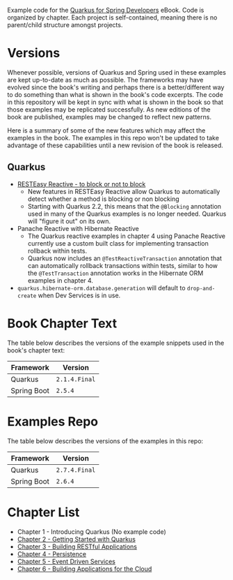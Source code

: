 Example code for the [Quarkus for Spring Developers](https://red.ht/quarkus-spring-devs) eBook. Code is organized by chapter. Each project is self-contained, meaning there is no parent/child structure amongst projects.

# Versions
Whenever possible, versions of Quarkus and Spring used in these examples are kept up-to-date as much as possible. The frameworks may have evolved since the book's writing and perhaps there is a better/different way to do something than what is shown in the book's code excerpts. The code in this repository will be kept in sync with what is shown in the book so that those examples may be replicated successfully. As new editions of the book are published, examples may be changed to reflect new patterns.

Here is a summary of some of the new features which may affect the examples in the book. The examples in this repo won't be updated to take advantage of these capabilities until a new revision of the book is released.

## Quarkus
- [RESTEasy Reactive - to block or not to block](https://quarkus.io/blog/resteasy-reactive-smart-dispatch/)
    - New features in RESTEasy Reactive allow Quarkus to automatically detect whether a method is blocking or non blocking
    - Starting with Quarkus 2.2, this means that the `@Blocking` annotation used in many of the Quarkus examples is no longer needed. Quarkus will "figure it out" on its own.
- Panache Reactive with Hibernate Reactive
    - The Quarkus reactive examples in chapter 4 using Panache Reactive currently use a custom built class for implementing transaction rollback within tests.
    - Quarkus now includes an `@TestReactiveTransaction` annotation that can automatically rollback transactions within tests, similar to how the `@TestTransaction` annotation works in the Hibernate ORM examples in chapter 4.
- `quarkus.hibernate-orm.database.generation` will default to `drop-and-create` when Dev Services is in use.

# Book Chapter Text
The table below describes the versions of the example snippets used in the book's chapter text:

| Framework | Version |
| --------- | ------- |
| Quarkus   | `2.1.4.Final` |
| Spring Boot | `2.5.4` |

# Examples Repo
The table below describes the versions of the examples in this repo:

| Framework | Version |
| --------- | ------- |
| Quarkus   | `2.7.4.Final` |
| Spring Boot | `2.6.4` |

# Chapter List
- Chapter 1 - Introducing Quarkus (No example code)
- [Chapter 2 - Getting Started with Quarkus](chapter-2/README.md)
- [Chapter 3 - Building RESTful Applications](chapter-3/)
- [Chapter 4 - Persistence](chapter-4/)
- [Chapter 5 - Event Driven Services](chapter-5/)
- [Chapter 6 - Building Applications for the Cloud](chapter-6/)
